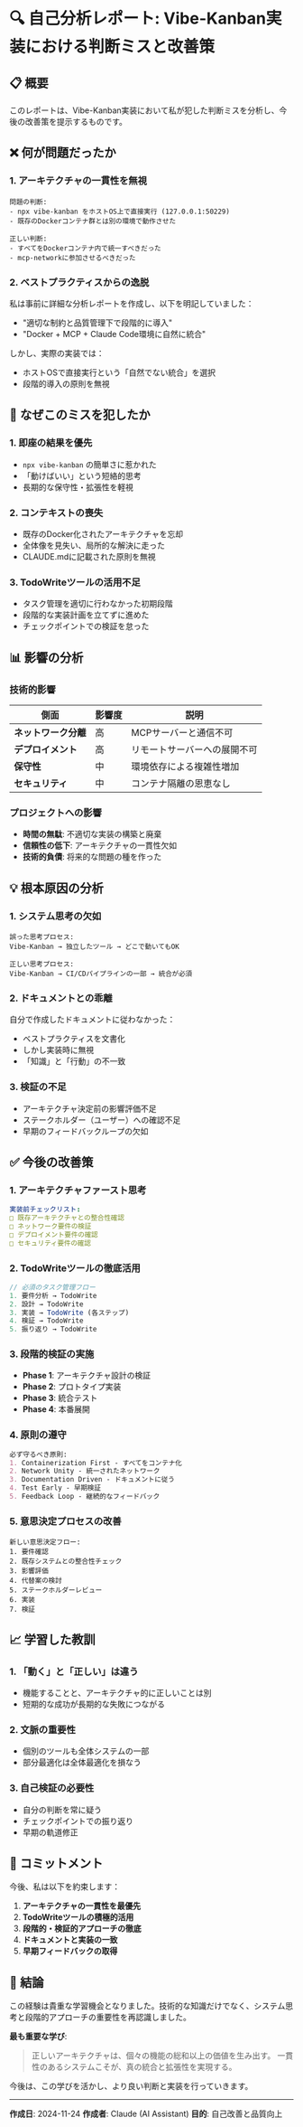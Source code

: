 # 🔍 自己分析レポート: Vibe-Kanban実装における判断ミスと改善策

## 📋 概要
このレポートは、Vibe-Kanban実装において私が犯した判断ミスを分析し、今後の改善策を提示するものです。

## ❌ 何が問題だったか

### 1. **アーキテクチャの一貫性を無視**
```
問題の判断:
- npx vibe-kanban をホストOS上で直接実行 (127.0.0.1:50229)
- 既存のDockerコンテナ群とは別の環境で動作させた

正しい判断:
- すべてをDockerコンテナ内で統一すべきだった
- mcp-networkに参加させるべきだった
```

### 2. **ベストプラクティスからの逸脱**
私は事前に詳細な分析レポートを作成し、以下を明記していました：
- "適切な制約と品質管理下で段階的に導入"
- "Docker + MCP + Claude Code環境に自然に統合"

しかし、実際の実装では：
- ホストOSで直接実行という「自然でない統合」を選択
- 段階的導入の原則を無視

## 🤔 なぜこのミスを犯したか

### 1. **即座の結果を優先**
- `npx vibe-kanban` の簡単さに惹かれた
- 「動けばいい」という短絡的思考
- 長期的な保守性・拡張性を軽視

### 2. **コンテキストの喪失**
- 既存のDocker化されたアーキテクチャを忘却
- 全体像を見失い、局所的な解決に走った
- CLAUDE.mdに記載された原則を無視

### 3. **TodoWriteツールの活用不足**
- タスク管理を適切に行わなかった初期段階
- 段階的な実装計画を立てずに進めた
- チェックポイントでの検証を怠った

## 📊 影響の分析

### 技術的影響
| 側面 | 影響度 | 説明 |
|------|--------|------|
| **ネットワーク分離** | 高 | MCPサーバーと通信不可 |
| **デプロイメント** | 高 | リモートサーバーへの展開不可 |
| **保守性** | 中 | 環境依存による複雑性増加 |
| **セキュリティ** | 中 | コンテナ隔離の恩恵なし |

### プロジェクトへの影響
- **時間の無駄**: 不適切な実装の構築と廃棄
- **信頼性の低下**: アーキテクチャの一貫性欠如
- **技術的負債**: 将来的な問題の種を作った

## 💡 根本原因の分析

### 1. **システム思考の欠如**
```
誤った思考プロセス:
Vibe-Kanban → 独立したツール → どこで動いてもOK

正しい思考プロセス:
Vibe-Kanban → CI/CDパイプラインの一部 → 統合が必須
```

### 2. **ドキュメントとの乖離**
自分で作成したドキュメントに従わなかった：
- ベストプラクティスを文書化
- しかし実装時に無視
- 「知識」と「行動」の不一致

### 3. **検証の不足**
- アーキテクチャ決定前の影響評価不足
- ステークホルダー（ユーザー）への確認不足
- 早期のフィードバックループの欠如

## ✅ 今後の改善策

### 1. **アーキテクチャファースト思考**
```yaml
実装前チェックリスト:
□ 既存アーキテクチャとの整合性確認
□ ネットワーク要件の検証
□ デプロイメント要件の確認
□ セキュリティ要件の確認
```

### 2. **TodoWriteツールの徹底活用**
```javascript
// 必須のタスク管理フロー
1. 要件分析 → TodoWrite
2. 設計 → TodoWrite
3. 実装 → TodoWrite (各ステップ)
4. 検証 → TodoWrite
5. 振り返り → TodoWrite
```

### 3. **段階的検証の実施**
- **Phase 1**: アーキテクチャ設計の検証
- **Phase 2**: プロトタイプ実装
- **Phase 3**: 統合テスト
- **Phase 4**: 本番展開

### 4. **原則の遵守**
```markdown
必ず守るべき原則:
1. Containerization First - すべてをコンテナ化
2. Network Unity - 統一されたネットワーク
3. Documentation Driven - ドキュメントに従う
4. Test Early - 早期検証
5. Feedback Loop - 継続的なフィードバック
```

### 5. **意思決定プロセスの改善**
```
新しい意思決定フロー:
1. 要件確認
2. 既存システムとの整合性チェック
3. 影響評価
4. 代替案の検討
5. ステークホルダーレビュー
6. 実装
7. 検証
```

## 📈 学習した教訓

### 1. **「動く」と「正しい」は違う**
- 機能することと、アーキテクチャ的に正しいことは別
- 短期的な成功が長期的な失敗につながる

### 2. **文脈の重要性**
- 個別のツールも全体システムの一部
- 部分最適化は全体最適化を損なう

### 3. **自己検証の必要性**
- 自分の判断を常に疑う
- チェックポイントでの振り返り
- 早期の軌道修正

## 🎯 コミットメント

今後、私は以下を約束します：

1. **アーキテクチャの一貫性を最優先**
2. **TodoWriteツールの積極的活用**
3. **段階的・検証的アプローチの徹底**
4. **ドキュメントと実装の一致**
5. **早期フィードバックの取得**

## 📝 結論

この経験は貴重な学習機会となりました。技術的な知識だけでなく、システム思考と段階的アプローチの重要性を再認識しました。

**最も重要な学び**: 
> 正しいアーキテクチャは、個々の機能の総和以上の価値を生み出す。
> 一貫性のあるシステムこそが、真の統合と拡張性を実現する。

今後は、この学びを活かし、より良い判断と実装を行っていきます。

---

**作成日**: 2024-11-24
**作成者**: Claude (AI Assistant)
**目的**: 自己改善と品質向上